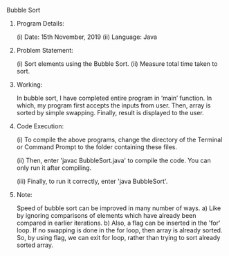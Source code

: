 Bubble Sort

01.	Program Details:

	(i)	Date: 15th November, 2019
	(ii)	Language: Java

02.	Problem Statement:

	(i)	Sort elements using the Bubble Sort.
	(ii)	Measure total time taken to sort.

03.	Working:

	In bubble sort, I have completed entire program in ‘main’ function.
	In which, my program first accepts the inputs from user.
	Then, array is sorted by simple swapping.
	Finally, result is displayed to the user.

04.	Code Execution:

	(i)	To compile the above programs,
		change the directory of the Terminal or Command Prompt to the folder containing these files.

	(ii)	Then, enter 'javac BubbleSort.java' to compile the code.
		You can only run it after compiling.

	(iii)	Finally, to run it correctly,
		enter 'java BubbleSort'.

05.	Note:

	Speed of bubble sort can be improved in many number of ways.
	a)	Like by ignoring comparisons of elements which have already been compared in earlier iterations.
	b)	Also, a flag can be inserted in the 'for' loop.
		If no swapping is done in the for loop, then array is already sorted.
		So, by using flag, we can exit for loop, rather than trying to sort already sorted array.
